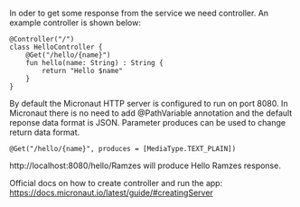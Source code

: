 In oder to get some response from the service we need controller. An example controller is shown below:
```
@Controller("/")
class HelloController {
    @Get("/hello/{name}")
    fun hello(name: String) : String {
        return "Hello $name"
    }
}
```
By default the Micronaut HTTP server is configured to run on port 8080.
In Micronaut there is no need to add @PathVariable annotation and the default reponse data format is JSON. Parameter produces can be used to change return data format.
```
@Get("/hello/{name}", produces = [MediaType.TEXT_PLAIN])
```
http://localhost:8080/hello/Ramzes will produce Hello Ramzes response.

Official docs on how to create controller and run the app:
https://docs.micronaut.io/latest/guide/#creatingServer
